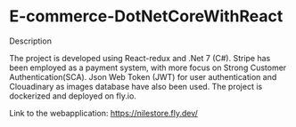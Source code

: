 # E-commerce-DotNetCoreWithReact

Description 

The project is developed using React-redux and .Net 7 (C#). Stripe has been employed as a payment system, with more focus on Strong Customer Authentication(SCA). 
Json Web Token (JWT) for user authentication and Clouadinary as images database have also been used. The project is dockerized and deployed on fly.io. 

Link to the webapplication: https://nilestore.fly.dev/ 



